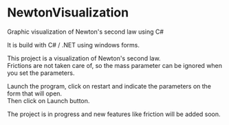 # NewtonVisualization
Graphic visualization of Newton's second law using C#<br/>

It is build with C# / .NET using windows forms.<br/>

This project is a visualization of Newton's second law. <br/>
Frictions are not taken care of, so the mass parameter can be ignored when you set the parameters.<br/>

Launch the program, click on restart and indicate the parameters on the form that will open. <br/>
Then click on Launch button.<br/>

The project is in progress and new features like friction will be added soon.<br/>
